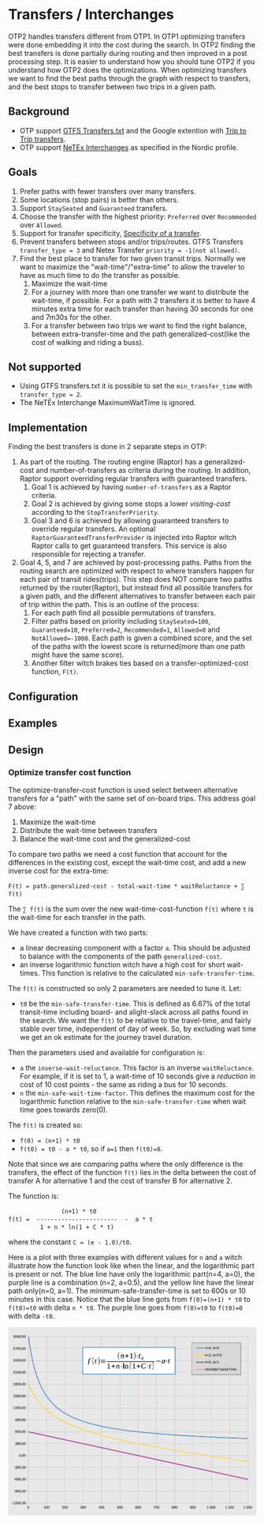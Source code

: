 # Transfers / Interchanges

OTP2 handles transfers different from OTP1. In OTP1 optimizing transfers were done embedding it
into the cost during the search. In OTP2 finding the best transfers is done partially during
routing and then improved in a post processing step. It is easier to understand how you should tune
OTP2 if you understand how OTP2 does the optimizations. When optimizing transfers we want to find 
the best paths through the graph with respect to transfers, and the best stops to transfer between
two trips in a given path.

## Background

- OTP support [GTFS Transfers.txt](https://gtfs.org/reference/static#transferstxt) and the Google 
  extention with [Trip to Trip transfers](https://developers.google.com/transit/gtfs/reference/gtfs-extensions#TripToTripTransfers).
- OTP support [NeTEx Interchanges](https://enturas.atlassian.net/wiki/spaces/PUBLIC/pages/728760393/timetable#Interchange.1) as specified in the Nordic profile.  


## Goals

 1. Prefer paths with fewer transfers over many transfers.
 2. Some locations (stop pairs) is better than others.
 3. Support `StaySeated` and `Guaranteed` transfers.
 4. Choose the transfer with the highest priority: `Preferred` over `Recommended` over `Allowed`. 
 5. Support for transfer specificity, [Specificity of a transfer](https://developers.google.com/transit/gtfs/reference/gtfs-extensions#specificity-of-a-transfer).
 6. Prevent transfers between stops and/or trips/routes. GTFS Transfers `transfer_type = 3` and
    Netex Transfer `priority = -1(not allowed)`.
 7. Find the best place to transfer for two given transit trips. Normally we want to maximize the
    "wait-time"/"extra-time" to allow the traveler to have as much time to do the transfer as 
    possible.
    1. Maximize the wait-time
    2. For a journey with more than one transfer we want to distribute the wait-time, if possible. 
       For a path with 2 transfers it is better to have 4 minutes extra time for each transfer than
       having 30 seconds for one and 7m30s for the other.  
    3. For a transfer between two trips we want to find the right balance, between
       extra-transfer-time and the path generalized-cost(like the cost of walking and riding a
       buss). 
 
## Not supported
 - Using GTFS transfers.txt it is possible to set the `min_transfer_time` with `transfer_type = 2`. 
 - The NeTEx Interchange MaximumWaitTime is ignored.

## Implementation

Finding the best transfers is done in 2 separate steps in OTP:

 1. As part of the routing. The routing engine (Raptor) has a generalized-cost and 
    number-of-transfers as criteria during the routing. In addition, Raptor support overriding 
    regular transfers with guaranteed transfers. 
    1. Goal 1 is achieved by having `number-of-transfers` as a Raptor criteria.
    2. Goal 2 is achieved by giving some stops a lower _visiting-cost_ according to the 
       `StopTransferPriority`.
    3. Goal 3 and 6 is achieved by allowing guaranteed transfers to override regular transfers. An 
       optional `RaptorGuaranteedTransferProvider` is injected into Raptor witch Raptor calls to 
       get guaranteed transfers. This service is also responsible for rejecting a transfer. 
 2. Goal 4, 5, and 7 are achieved by post-processing paths. Paths from the routing search are 
    optimized with respect to where transfers happen for each pair of transit rides(trips). This 
    step does NOT compare two paths returned by the router(Raptor), but instead find all possible
    transfers for a given path, and the different alternatives to transfer between each pair of 
    trip within the path. This is an outline of the process:
    1. For each path find all possible permutations of transfers.
    2. Filter paths based on priority including `StaySeated=100`, `Guaranteed=10`, `Preferred=2`, 
       `Recommended=1`, `Allowed=0` and `NotAllowed=-1000`. Each path is given a combined score, 
       and the set of the paths with the lowest score is returned(more than one path might have
       the same score).
    3. Another filter witch brakes ties based on a transfer-optimized-cost function, `F(t)`.
    


## Configuration

## Examples

## Design

### Optimize transfer cost function

The optimize-transfer-cost function is used select between alternative transfers for a
"path" with the same set of on-board trips. This address goal 7 above:

1. Maximize the wait-time
2. Distribute the wait-time between transfers
3. Balance the wait-time cost and the generalized-cost

To compare two paths we need a cost function that account for the differences in the existing cost, 
except the wait-time cost, and add a new inverse cost for the extra-time:

``` 
F(t) = path.generalized-cost - total-wait-time * waitReluctance + ∑ f(t)
```
The `∑ f(t)` is the sum over the new wait-time-cost-function `f(t)` where `t` is the wait-time for
each transfer in the path.

We have created a function with two parts:
- a linear decreasing component with a factor `a`. This should be adjusted to balance with the 
  components of the path `generalized-cost`.
- an inverse logarithmic function witch have a high cost for short wait-times. 
  This function is relative to the calculated `min-safe-transfer-time`. 

The `f(t)` is constructed so only 2 parameters are needed to tune it. Let:

 - `t0` be the `min-safe-transfer-time`. This is defined as 6.67% of the total transit-time 
   including board- and alight-slack across all paths found in the search. We want the `f(t)` to
   be relative to the travel-time, and fairly stable over time, independent of day of week. So, 
   by excluding wait time we get an ok estimate for the journey travel duration. 
   
Then the parameters used and available for configuration is:
 - `a` the `inverse-wait-reluctance`. This factor is an inverse `waitReluctance`. For example,
   if it is set to 1, a wait-time of 10 seconds give a _reduction_ in cost of 10 cost points - 
   the same as riding a bus for 10 seconds.
 - `n` the `min-safe-wait-time-factor`. This defines the maximum cost for the logarithmic function
   relative to the `min-safe-transfer-time` when wait time goes towards zero(0). 
   
The `f(t)` is created so: 

 - `f(0) = (n+1) * t0`
 - `f(t0) = t0 - a * t0`, so if `a=1` then `f(t0)=0`.
   
Note that since we are comparing paths where the only difference is the transfers, the effect of 
the function `f(t)` lies in the delta between the cost of transfer A for alternative 1 and the cost
of transfer B for alternative 2.

The function is:
```
               (n+1) * t0
f(t) =  -----------------------  -  a * t
         1 + n * ln(1 + C * t)
```

where the constant `C = (e - 1.0)/t0`.

Here is a plot with three examples with different values for `n` and `a` witch illustrate how the 
function look like when the linear, and the logarithmic part is present or not. The blue line have 
only the logarithmic part(n=4, a=0), the purple line is a combination (n=2, a=0.5), and the yellow
line have the linear path only(n=0, a=1). The minimum-safe-transfer-time is set to 600s or 10
minutes  in this case. Notice that the blue line gots from `f(0)=(n+1) * t0` to `f(t0)=t0` with
delta `n * t0`. The purple line goes from `f(0)=t0` to `f(t0)=0` with delta `-t0`.

![Optimize-MinSafe-Transfer-Cost](OptimizeMinSafeTransferCost.png)
